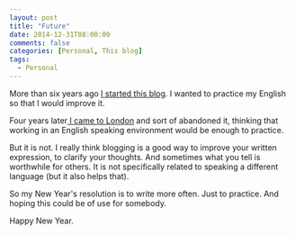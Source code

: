 ```yaml
---
layout: post
title: "Future"
date: 2014-12-31T08:00:09
comments: false
categories: [Personal, This blog]
tags:
  - Personal
---
```


More than six years ago [I started this blog](http://gonfva.blogspot.co.uk/2008/11/what-is-this.html). I wanted to practice my English so that I would improve it.


Four years later[ I came to London](http://gonfva.blogspot.co.uk/2012/10/relocating-to-london.html) and sort of abandoned it, thinking that working in an English speaking environment would be enough to practice.


But it is not. I really think blogging is a good way to improve your written expression, to clarify your thoughts. And sometimes what you tell is worthwhile for others. It is not specifically related to speaking a different language (but it also helps that).


So my New Year's resolution is to write more often. Just to practice. And hoping this could be of use for somebody.


Happy New Year.




